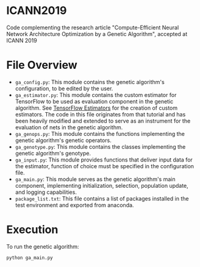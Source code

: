 # ICANN2019
Code complementing the research article "Compute-Efficient Neural Network Architecture Optimization by a Genetic Algorithm", accepted at ICANN 2019

# File Overview
- `ga_config.py`: This module contains the genetic algorithm's configuration, to be edited by the user.
- `ga_estimator.py`: This module contains the custom estimator for TensorFlow to be used as evaluation component in the genetic algorithm. See [TensorFlow Estimators](https://www.tensorflow.org/guide/custom_estimators) for the creation of custom estimators. The code in this file originates from that tutorial and has been heavily modified and extended to serve as an
instrument for the evaluation of nets in the genetic algorithm.
- `ga_genops.py`: This module contains the functions implementing the genetic algorithm's genetic operators.
- `ga_genotype.py`: This module contains the classes implementing the genetic algorithm's genotype.
- `ga_input.py`: This module provides functions that deliver input data for the estimator, function of choice must be specified in the configuration file.
- `ga_main.py`: This module serves as the genetic algorithm's main component, implementing initialization, selection, population update, and logging capabilities.
- `package_list.txt`: This file contains a list of packages installed in the test environment and  exported from anaconda.

# Execution
To run the genetic algorithm:
```
python ga_main.py
```
